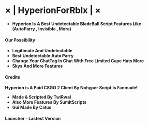 # × | HyperionForRblx | ×
- **Hyperion Is A Best Undetectable BladeBall Script Features Like (AutoParry , Invisible , More)**
#### Our Possibility
- **Legitimate And Undetectable**
- **Best Undetectable Auto Parry**
- **Change Your ChatTag In Chat With Free Limited Cape Hats More**
- **Skys And More Features**
#### Credits
**Hyperion is A Paid CSGO 2 Client By Nohyper Script Is Fanmade!**
- **Made & Scripted By TwiRwal**
- **Also More Features By SumitScripts**
- **Gui Made By Catus**
#### Launcher - Lastest Version
```lua
```



